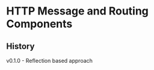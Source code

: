 HTTP Message and Routing Components
===================================

History
-------

v0.1.0 - Reflection based approach
